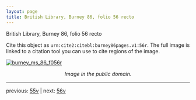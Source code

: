 ```yaml
---
layout: page
title: British Library, Burney 86, folio 56 recto
---
```


British Library, Burney 86, folio 56 recto

Cite this object as `urn:cite2:citebl:burney86pages.v1:56r`.  The full image is linked to a citation tool you can use to cite regions of the image.

[![burney_ms_86_f056r](http://www.homermultitext.org/iipsrv?IIIF=/project/homer/pyramidal/deepzoom/citebl/burney86imgs/v1/burney_ms_86_f056r.tif/full/800,/0/default.jpg)](http://www.homermultitext.org/ict2/?urn=urn:cite2:citebl:burney86imgs.v1:burney_ms_86_f056r) 

<p style="text-align: center; font-style: italic;">Image in the public domain.</p>

---

previous: [55v](../55v/) | next: [56v](../56v/)